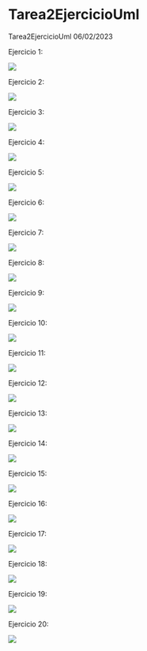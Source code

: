 # Tarea2EjercicioUml
Tarea2EjercicioUml 06/02/2023

Ejercicio 1:


<img src ="https://www.plantuml.com/plantuml/svg/ROvBZiCW343td09nW96YQ3OZZPGeazryfBc16r1AP73bmAAzJS_IYvKcJH5LMM3ZPvxTp04uH8VYRpUP8SZEyX2Hn3tA3zaH4ijFgNxDoAHUaIzxEJiJcDAZ4flgFrtWnvijf-dRD_dHXgXJSrsIrW_xoB1O2f1t00O_WNeCwI9e1arYIye1rTlxHWfFUugO9JtQmsoaM6FHvu0j8gdC-id87pWkl7ug6x-KAx6UndWT7Lu1"/>

Ejercicio 2:

<img src ="https://www.plantuml.com/plantuml/svg/ZP51JiCm44NtFiN8-ru05QcehK12b4KNhDru92QoFPNjI5o7it0nY4q6h1Y9ZPFyzpN_JxnBsSGyUQUUBoCE6HvDHZKVS0CdzfU8S0jw5lGYtrtHER8yWnSADd5SivCPo1E6N6nFPAt3p46CPtohP1enQhN4tq_a74RFIjwQ8gBgnj2fr1Waxg5C-iaxa0b6bRF9AOeMq9qliB_p-OfXGF7zkVBUHCT9rKTJeafQKA-6qFME2zbiuFUlsC8nmIkD30VyxlOFWwGSK_vu__fCnZBiES2sNcaxe-DIEmnsyfy0"/>

Ejercicio 3:

<img src ="https://www.plantuml.com/plantuml/svg/VPBFwjD04CVlUOeXzu3vIJq8Ickf8gGOMl4-tHtBocOdx9yUV0sVmAE77iH7o8kPfUqsMq9F4_X-PhCpdrqwZzQ7JXTV3Zz8UFYaMB2HMDm-u2ry7Su-Q8PtK3QOY7AAhDOnhHUlNaC5zQ9-K-O7_1562OpCy4iJP-a-7AefiVyUElGF3FTiFSLuYv8iWYGOVcliScuLFDj8DSG6hMIG2D-K4Ih3DkFOCICGR1pP4mer_3EnSKV7eD6MnMqZJJYYhOjB6Ni_6-UL3wbX6np5epGq74wMoZkwLa6YZ52BTZYxITIYSZ7uQD48XVVVxQZNIc1nhVdwqmYIOAEXjIYvJEYCXXJEMKZXZ8Hst1bfb0XETRscZ9sJOVY8Eb5J5PASOCD2vNTzuk138CCF1bwAItbYOBAIn2O5yQfMoNkK56nSZyFVg22jju8aQa-WMQ1MFn78mFiqmPLvUSfKaBqwiDT0qaWjoSZG_GS0"/>

Ejercicio 4:

<img src ="https://www.plantuml.com/plantuml/svg/bPBF3j904CRl-nGJpfBO6X5DD8I2n4IHo9NBi3lKDTlTPlySV1mUm8FX4VfYxWBR4AbDl3IJRtxpJVhDBfn7wqEZsDVZ3-8UAlGaBAeLxL5xYRLXpnAyWwrfZfRWFKno6mH13yIwCarhd2U54pZeZyI_8qWjkJJ0ZNRU1ivbTz7HetZvvdNFdAH-1egox87MoeOiNY6iBJv0yxytEQg35WZaiSK1sra_aT4dsrVfP_1efKf5KHP5FoA8AypaybELBETlPt3uWfwiH1M5ZKKjlOapQ-UbCb7wPfhk78FYvWLikikjMAAr9XKxbOR9fNfBXglkx2B1yeK-XnejktxZ7IeP18fqXtzatvDH2rhUuGsgcCz3TuVTBvSwQzTYzpjsyhvrYcv5LP-TqGKR4gFBO_RtkuwZ9vdFExQl13Qa3YoC1nr3yq8Tb6533tiAEP0z0MaUI7kBiO8FW_XqC9xREBz9FxiBY63Z2FsFIJbYmXQaHMZK7m00"/>

Ejercicio 5:

<img src ="https://www.plantuml.com/plantuml/svg/NOv12i8m44NtEKN83NGljDJYHbruWx49DMMIaMbceSN3U1OlPebQWfjXvlFUPwen0IS9gEWyk2xfndCdI9Dg28drHfiT-z6ehOVW4jEShDH3_V3JF5xFs6TbJx7tIMncwjXTX27lIzSH6E80fcXe12o3_TSNfRuBbdoB_ZgwgG02i4Saezh1wGFSShp-N2uIVr-kNBGIy0q0"/>

Ejercicio 6:

<img src ="https://www.plantuml.com/plantuml/svg/LOzDpe8m48Rtd6B21UZt6V0dCM7bJYJH2vHsr37jbBGbyLxkt78nIy82LhEOPvvvtpf4wUDWJNRfNgWYjEY3OvdD4mxGEDjvX2FaBVOKNRxOjPuiUf0z6aFQJT3DUOzX2LtnCR1sA-gSlX8lgHEgfmIDm5AH9UGuWN-Y46NnByHc9NpFag06GxoA1CtuJPdSf2ATD7GdbPJZXzFDVhSjgoghaNKg_GC0">

Ejercicio 7:

<img src ="https://www.plantuml.com/plantuml/svg/PO-zJiCm54RtFCMLHuO8rao944mG8SG0esDVu4gsR_2F149ziQvziJfMMYkjDvyZVqVkGvG-9ciQPMG885uy_w6A30B-6yXdP3jvx43SmHl-HXQ5FgBwbg0Ho94YxY1RGZlprdwIw-2sRSzsT-eyv_laEO160my_YMOMELXxQsv1mup6aEQmeQziolRDYkhsK_gIViaFAYQfYDtbP-gpWk-PlKOdjOJtfJ4UzXRzbVkehkHwT3fPSmG0">

Ejercicio 8:

<img src ="https://www.plantuml.com/plantuml/svg/SoWkIImgAStDuV9FoafDBb5mJ2ufJKpEpC_ZWhCKh1JSKfCp4XLIKXKoypA1GWgs2WPc-WP6-aO6HiRO5QPbvW5L6HfWLHMIMG0oGycr8Zcn32XuU7EU4fT3QbuAq240">

Ejercicio 9:

<img src ="https://www.plantuml.com/plantuml/svg/JSmnIaH1383X_fqYJEy5165bsK9msMBbOPit4nyZUObaCk8zF8N5gpp2N4n62wSAvF-IGt4qhnjFb-MLeiEnOZAT_WRSmbFRlRB27OIp2WBdWk4_7qr5MTUsOoSbhwpmF3-4ySDNb1n_U_jaqg5Twt8pzkjBtT17SKOdoyYGYA7ecvfJbvV5S63trTNw_f5Kq992GfYpn3oWKt7iXI2g5B9tZBbzIpyxVKHY4gSm7KXItVW7">

Ejercicio 10:

<img src ="https://www.plantuml.com/plantuml/svg/RP3DIWCn58NtynI7B8KMkvrLY-XAQn4NkamdLuqakMD-G15VpAqlPcwTmWIx6ZXVShuvMQUiOoxUTOFJAK7TMFBxo0c672xVYXrPuRC3iEKAgCSAz_IUMQBDICvPmwb9xzZrE5ykpwRegxlTlzAGiOlyKRyiVRD2DTrLX_IAXXTTxR313fOFpPRyo2rzik4WcQXOZXEkoxEEScOpvA9hHr2DiVavYI-Oew6WZSQ3-BO_tvxYF_OuP-8x_LXgLTiL5WieyTJWk5kXnqx7N7UD6XIw6P6pxQrJCtfP6mX_Z0AwDGLJlFi5">

Ejercicio 11:

<img src ="https://www.plantuml.com/plantuml/svg/ZPBFxX8n4CVl-nIJ7atuvRSOF9XeG8B6P8aRCDw7TYGrtSwcVpZu6Zw1HmySZ8-mBoODK7O1YQVPvFkPRcS-dVg0BiJ659ystqW6-A1PibLOd3_WDNpkzY4QXZSWAio4w2EpUKhBoVDB644vAL-9uG6_fDKI4zFzCCI3T1qtepwn_XeR35SCj-m2fNY9YXo28kX-6co6t2m6TecgY2qwnQ0GlcWhzG1R-80f8v1iFRaTIjtziQbnHTjeq8dYl94gRj6LnR4SUZzQ7tI8kM4PFQMZ35GSTux41Pthg50bg4RNxNqlgb7x5BntQAN6o-zMr1ejiJZLuVhp28fWOQ1sg5XazAw67DvQoE4T2RMsaWmg1A-Rrb1c_oN3yXPDfleg57d9bgKUtFMHWtUHB5yP61V7yi10RoMPpGhILPrMEReeMFWMkzz9GLwlU7vwUY5W1A8Ka9sj2GnBDFex0bbucuUvnSV_Wn_vmRC4Ts8K7HgcP5Lip5y0">

Ejercicio 12:

<img src ="https://www.plantuml.com/plantuml/svg/SoWkIImgAStDuKhEIImkLb1oBIufAaqkAIrAL5Aevd8-l3abCptVIi5G8IIreYIVooMn934vy_3cF2i50pqze6XcQcv1FfTlOabgKMPYJcenKAcUdfP2QbvfhW9CbAkMYuiBnMGb0v2Yuj8atLGaqNnTNR2CeHAAExYu75BpKe1k1000">

Ejercicio 13:

<img src ="https://www.plantuml.com/plantuml/svg/SoWkIImgAStDuUBoJyfAJIvH2CZFoKpFpyjNgERYgaM8bkQLW8GYh1GC5V9ASrEByhaY4MoGIYMOJYK59KCbXNnTNGKbOpqzhJWW7wGTA6u5DBquDLN1ZiiXDIy5Q2i0"/>

Ejercicio 14:

<img src ="https://www.plantuml.com/plantuml/svg/SoWkIImgAStDuSfFoafDBb48oC_9JC_FopUivghbWWkMvfM0H22qWfL2XAskeG626saBvA4fDu8gDq9LRWHMhekftXYgtXYi7gRS64Cvmeb664uqWPfXWcgd2GudcaALcw9OQOf3jHbKjHcAQZDa1y83Jo5VLrS17Zm1-SMfgGfssAIDy4iR8qd3vOqGyYO8UMpIflYbpP1Dvt98pKi19WG0"/>

Ejercicio 15:

<img src ="https://www.plantuml.com/plantuml/svg/VT2x3eCW50RWdQSuOOS8XCN4naTmrAL9BwHfevn4OJ9zzxRKYrZhfFp_nmcGT-xKEj_K1CyFSt5GO7s_eKNHaoTPXt8hZ39ltMVhzmifb1aJoRoiCf6ikHouZBaCdFrwDNWL_CZLFwu7hYEkvyF477fIfY30-iQqIAhvFz3fUG0PW-bU1NR6m66hblkrMjHJBtUcnxNUhUFfT0GKgE2S1aOLvyTt43XTSf8RU_LD_G80"/>

Ejercicio 16:

<img src ="https://www.plantuml.com/plantuml/svg/POv1IiOm44RtESNmxxs0OAc8efjQq0kaoTXEIJ9baa15F8ndSEUs5pCjMYt_Bfdt7dnrJ5fIzauzTYEQ12rAvA3VLCE-4uGhUCOviMg5F0fSJ-WSMTxlJzZdOFaStA4PD5Y4HXj2JnZI1ijxMhFvJssMBu_2g_nWYqSlP4gqV8PTULVgPncSRWfupNt64rmSVh_69Tp6j7o0qL5R3OO3LF_wUnfvIrlX7WCb5ZZ6CD2uRQz0rHXizkuR"/>

Ejercicio 17:

<img src ="https://www.plantuml.com/plantuml/svg/XL9DQzj04BtFhrXyB3YqLqD3dDIbXk0QwZymqaxI2VkXhdPBmVJ7z9XZoQrN_R6Erz8gI06VBC-yUU_DlBrf8uQOh86lrHFLKTroPTX7gl48Es-hG6gb3lGhUlZ4WUgQknUdLkVAWKpt_E2T7mgxxf-bu9KcHROnXDgtCk_IgGhhxczkOKEY6V34p8Bpy1i6_Rr15_5Oc5Qg_u8xRB1cZLfzBBLnxa2s-nFv3TiZvfwhu8-m_NQxAzq3nsIA_y5XaoeZNFsoA5NOQlPMB9CiepZ_UKMzUJhjY-48TzsBviV2kD4SVM0qKmdKFnAtt4lCxd1FjSoLPURtPKqkyiFeSXRI_02RFfC9RV4ydzY7xhcDQ6NaCzNVCIixSUrBU7s3siXDCgWpHjDFRrBsCGK6GZE7Z0SONw1QV5WelrpAxzNLkqN_DY37EEcL003EgDmlxV5vYDJQL1GUKLshWUfznhm9tbE8vAWcjLRNKCvHPfQdBv4wvoK3NsH9Vm4yv701Bdx6nGIxTVbY0GKDS4DE9sl-0m00"/>

Ejercicio 18:

<img src ="https://www.plantuml.com/plantuml/svg/TOv13i8W44Ntd89pkAgfTQKRumKcCAaOOCm0IKtZONe0Lnw1YrbJROh69VdlFQOA4JWcPuMo48BS4ZleHKsMMAxa4Rj8uYRUQvr0ix5vYCWanmszdfqT-TR4f4UjMoZvuOs2RtZU3wXY7doRx1mil-d5sgjJOYYw4mFwhxIyuCwgo4ydzM9Zyk0mCfNfnffBm5-yEQFSmvNuXKylzCGVkHhfvEmJ"/>

Ejercicio 19:

<img src ="https://www.plantuml.com/plantuml/svg/XLBDxX8n4B_tAIPxDFaJkHen4CIJ4IBh0yns1wpf1-bsZP7uC1mvS-FQ5xEbj2n8_9zsPpg_Z_cOTWwjwvLao-O7SGTVAMHwYrpuazwpJyI_8xo3Mf3Q6VQHEcx5xl8Oi_JB6LRx8zU28qo0TAyWntTKx0_B4l7Zp9xD_QaLMrDulXZLM2hXh7V6GWcJavPWRYbHlc9hQSMMGfXCVUwtQDaYE6fDpgM8rQJymGN3ELyI0zDp8ucdeJmOVQeUa0NwhH4yEIuz3ykunAw3DKg4a2BTTWdnN2nuzWV0Hf1r22XXvy-D53nIDYQOH3rWdKbKoFrH_uzwyk0bzsfq7QThKHRqS0fb8KABK5osSNlOYBAZ0VjAedOOrFrPaOqudVvk9OjMR2BdlwCMzgeFFs-kxmuDghUZqPiANbwW6iU_T6zHPqqGZ5b2ANx7C-XCvFx0MAeeo02i1eDAo3x6G3hMbp4ajV5JjHLPPqaJ9vZ1UyPItnTk4ykJMDmxo_tcnynrXR0fwRPNyYy0"/>

Ejercicio 20:

<img src ="https://www.plantuml.com/plantuml/svg/TP51IiOm48NtSueXIw55jrr81LsuA-85nZX889sK91L5F91ByGYzc0aD8VsXcq0otnlUHyOGoSTrjg0jXO0J--24lk0RoikJi-sDm-8aq8jbv8_8ydf9F6y_Mens9-D7YUpVMRJP_WIRmUJT9-jOSqUo0UzqN6cFdw48K4HGtIZiK5tt_PNALN30UmuyBxpz4ju2j4O5JcTjat3ZpHjdjAhjwmfwD1fm8X-DDWlXW-HKNPLXrzKoZGV0c3pIB_m3"/>

